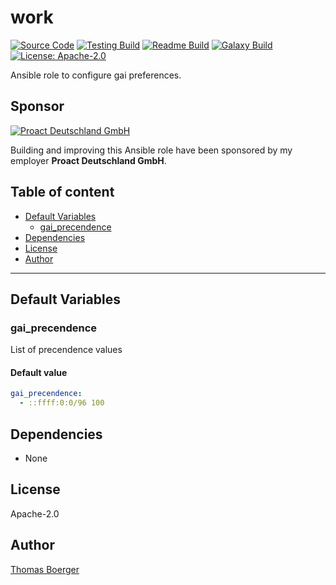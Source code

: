 # work

[![Source Code](https://img.shields.io/badge/github-source%20code-blue?logo=github&logoColor=white)](https://github.com/rolehippie/gai) [![Testing Build](https://github.com/rolehippie/gai/workflows/testing/badge.svg)](https://github.com/rolehippie/gai/actions?query=workflow%3Atesting) [![Readme Build](https://github.com/rolehippie/gai/workflows/readme/badge.svg)](https://github.com/rolehippie/gai/actions?query=workflow%3Areadme) [![Galaxy Build](https://github.com/rolehippie/gai/workflows/galaxy/badge.svg)](https://github.com/rolehippie/gai/actions?query=workflow%3Agalaxy) [![License: Apache-2.0](https://img.shields.io/github/license/rolehippie/gai)](https://github.com/rolehippie/gai/blob/master/LICENSE) 

Ansible role to configure gai preferences. 

## Sponsor 

[![Proact Deutschland GmbH](https://proact.eu/wp-content/uploads/2020/03/proact-logo.png)](https://proact.eu) 

Building and improving this Ansible role have been sponsored by my employer **Proact Deutschland GmbH**.

## Table of content

* [Default Variables](#default-variables)
  * [gai_precendence](#gai_precendence)
* [Dependencies](#dependencies)
* [License](#license)
* [Author](#author)

---

## Default Variables

### gai_precendence

List of precendence values

#### Default value

```YAML
gai_precendence:
  - ::ffff:0:0/96 100
```

## Dependencies

* None

## License

Apache-2.0

## Author

[Thomas Boerger](https://github.com/tboerger)
